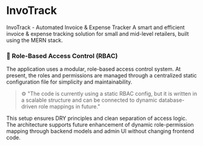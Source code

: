# InvoTrack
InvoTrack - Automated Invoice &amp; Expense Tracker A smart and efficient invoice &amp; expense tracking solution for small and mid-level retailers, built using the MERN stack.

### 🔐 Role-Based Access Control (RBAC)

The application uses a modular, role-based access control system. At present, the roles and permissions are managed through a centralized static configuration file for simplicity and maintainability.

> ⚙️ "The code is currently using a static RBAC config, but it is written in a scalable structure and can be connected to dynamic database-driven role mappings in future."

This setup ensures DRY principles and clean separation of access logic. The architecture supports future enhancement of dynamic role-permission mapping through backend models and admin UI without changing frontend code.
